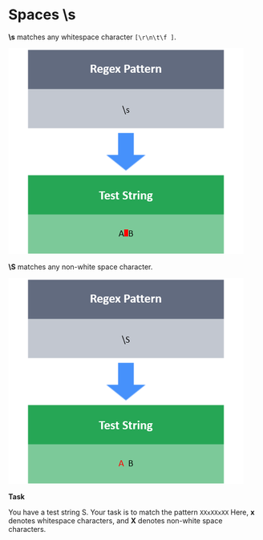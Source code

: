 # Spaces \s

**\s** matches any whitespace character `[\r\n\t\f ]`.

![img.png](img.png)

**\S** matches any non-white space character.

![img_1.png](img_1.png)

**Task**

You have a test string S. Your task is to match the pattern `XXxXXxXX`
Here, **x** denotes whitespace characters, and **X** denotes non-white space characters.

